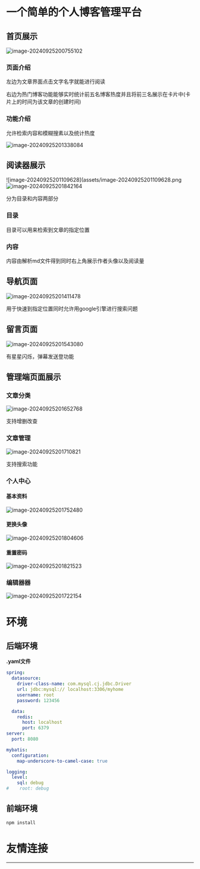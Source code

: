 # 一个简单的个人博客管理平台

## 首页展示

![image-20240925200755102](assets/image-20240925200755102.png)

### 页面介绍

左边为文章界面点击文字名字就能进行阅读

右边为热门博客功能能够实时统计前五名博客热度并且将前三名展示在卡片中(卡片上的时间为该文章的创建时间)

### 功能介绍

允许检索内容和模糊搜素以及统计热度

![image-20240925201338084](assets/image-20240925201338084.png)

## 阅读器展示

![image-20240925201109628](assets/image-20240925201109628.png![image-20240925201842164](assets/image-20240925201842164.png)

分为目录和内容两部分

### 目录

目录可以用来检索到文章的指定位置

### 内容

内容由解析md文件得到同时右上角展示作者头像以及阅读量

## 导航页面

![image-20240925201411478](assets/image-20240925201411478.png)

用于快速到指定位置同时允许用google引擎进行搜索问题

## 留言页面

![image-20240925201543080](assets/image-20240925201543080.png)

有星星闪烁，弹幕发送登功能

## 管理端页面展示

### 文章分类

![image-20240925201652768](assets/image-20240925201652768.png)

支持增删改查

### 文章管理

![image-20240925201710821](assets/image-20240925201710821.png)

支持搜索功能

### 个人中心

#### 基本资料

![image-20240925201752480](assets/image-20240925201752480.png)

#### 更换头像

![image-20240925201804606](assets/image-20240925201804606.png)

#### 重置密码

![image-20240925201821523](assets/image-20240925201821523.png)

### 编辑器器

![image-20240925201722154](assets/image-20240925201722154.png)

# 环境

## 后端环境

**.yaml文件**

```yaml
spring:
  datasource:
    driver-class-name: com.mysql.cj.jdbc.Driver
    url: jdbc:mysql:// localhost:3306/myhome
    username: root
    password: 123456

  data:
    redis:
      host: localhost
      port: 6379
server:
  port: 8080

mybatis:
  configuration:
    map-underscore-to-camel-case: true

logging:
  level:
    sql: debug
#    root: debug


```

## 前端环境

```sh
npm install
```

# 友情连接

------

[弹幕组件]: https://github.com/hellodigua/vue-danmaku

